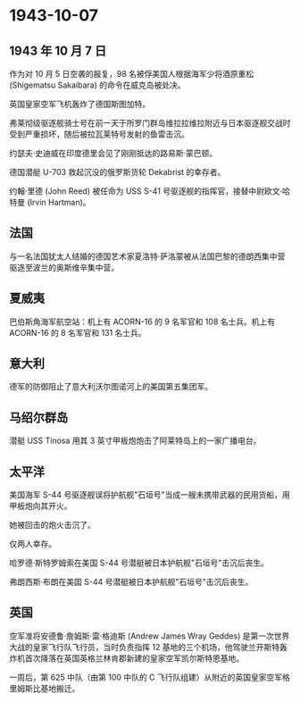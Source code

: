 # 1943-10-07

## 1943 年 10 月 7 日

作为对 10 月 5 日空袭的报复，98 名被俘美国人根据海军少将酒原重松
(Shigematsu Sakaibara) 的命令在威克岛被处决。

英国皇家空军飞机轰炸了德国斯图加特。

弗莱彻级驱逐舰骑士号在前一天于所罗门群岛维拉拉维拉附近与日本驱逐舰交战时受到严重损坏，随后被拉瓦莱特号发射的鱼雷击沉。

约瑟夫·史迪威在印度德里会见了刚刚抵达的路易斯·蒙巴顿。

德国潜艇 U-703 救起沉没的俄罗斯货轮 Dekabrist 的幸存者。

约翰·里德 (John Reed) 被任命为 USS S-41
号驱逐舰的指挥官，接替中尉欧文·哈特曼 (Irvin Hartman)。

## 法国

与一名法国犹太人结婚的德国艺术家夏洛特·萨洛蒙被从法国巴黎的德朗西集中营驱逐至波兰的奥斯维辛集中营。

## 夏威夷

巴伯斯角海军航空站：机上有 ACORN-16 的 9 名军官和 108 名士兵。机上有
ACORN-16 的 8 名军官和 131 名士兵。

## 意大利

德军的防御阻止了意大利沃尔图诺河上的美国第五集团军。

## 马绍尔群岛

潜艇 USS Tinosa 用其 3 英寸甲板炮炮击了阿莱特岛上的一家广播电台。

## 太平洋

美国海军 S-44
号驱逐舰误将护航舰"石垣号"当成一艘未携带武器的民用货船，用甲板炮向其开火。

她被回击的炮火击沉了。

仅两人幸存。

哈罗德·斯特罗姆索在美国 S-44 号潜艇被日本护航舰"石垣号"击沉后丧生。

弗朗西斯·布朗在美国 S-44 号潜艇被日本护航舰"石垣号"击沉后丧生。

## 英国

空军准将安德鲁·詹姆斯·雷·格迪斯 (Andrew James Wray Geddes)
是第一次世界大战的皇家飞行队飞行员，当时负责指挥 12
基地的三个机场，他驾驶兰开斯特轰炸机首次降落在英国英格兰林肯郡新建的皇家空军凯尔斯特恩基地。

一周后，第 625 中队（由第 100 中队的 C
飞行队组建）从附近的英国皇家空军格里姆斯比基地搬迁。

